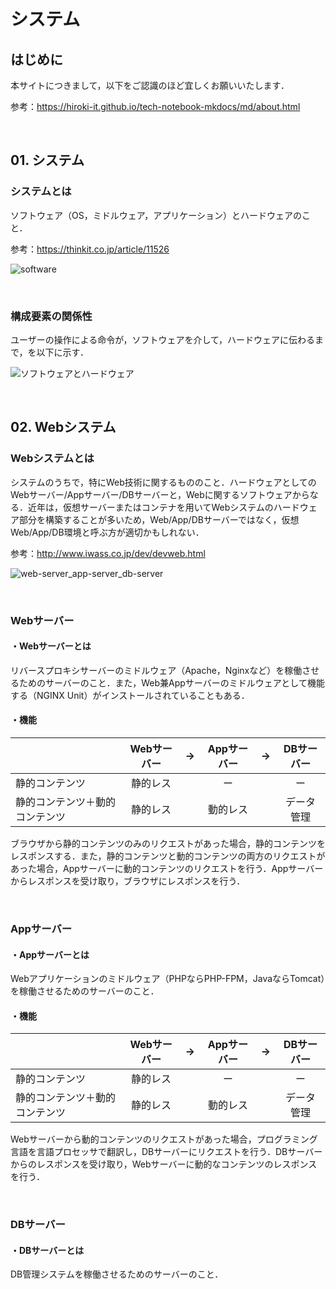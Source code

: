 # システム

## はじめに

本サイトにつきまして，以下をご認識のほど宜しくお願いいたします．

参考：https://hiroki-it.github.io/tech-notebook-mkdocs/md/about.html

<br>

## 01. システム

### システムとは

ソフトウェア（OS，ミドルウェア，アプリケーション）とハードウェアのこと．

参考：https://thinkit.co.jp/article/11526

![software](https://raw.githubusercontent.com/hiroki-it/tech-notebook/master/images/software.png)

<br>

### 構成要素の関係性

ユーザーの操作による命令が，ソフトウェアを介して，ハードウェアに伝わるまで，を以下に示す．

![ソフトウェアとハードウェア](https://raw.githubusercontent.com/hiroki-it/tech-notebook/master/images/ソフトウェアとハードウェア.png)

<br>

## 02. Webシステム

### Webシステムとは

システムのうちで，特にWeb技術に関するもののこと．ハードウェアとしてのWebサーバー/Appサーバー/DBサーバーと，Webに関するソフトウェアからなる．近年は，仮想サーバーまたはコンテナを用いてWebシステムのハードウェア部分を構築することが多いため，Web/App/DBサーバーではなく，仮想Web/App/DB環境と呼ぶ方が適切かもしれない．

参考：http://www.iwass.co.jp/dev/devweb.html

![web-server_app-server_db-server](https://raw.githubusercontent.com/hiroki-it/tech-notebook/master/images/web-server_app-server_db-server.png)

<br>

### Webサーバー

#### ・Webサーバーとは

リバースプロキシサーバーのミドルウェア（Apache，Nginxなど）を稼働させるためのサーバーのこと．また，Web兼Appサーバーのミドルウェアとして機能する（NGINX Unit）がインストールされていることもある．

#### ・機能

|                                | Webサーバー |  →   | Appサーバー |  →   | DBサーバー |
| ------------------------------ | :---------: | :--: | :---------: | :--: | :--------: |
| 静的コンテンツ                 |  静的レス   |      |     ー      |      |     ー     |
| 静的コンテンツ＋動的コンテンツ |  静的レス   |      |  動的レス   |      | データ管理 |

ブラウザから静的コンテンツのみのリクエストがあった場合，静的コンテンツをレスポンスする．また，静的コンテンツと動的コンテンツの両方のリクエストがあった場合，Appサーバーに動的コンテンツのリクエストを行う．Appサーバーからレスポンスを受け取り，ブラウザにレスポンスを行う．

<br>

### Appサーバー

#### ・Appサーバーとは

Webアプリケーションのミドルウェア（PHPならPHP-FPM，JavaならTomcat）を稼働させるためのサーバーのこと．

#### ・機能

|                                | Webサーバー |  →   | Appサーバー |  →   | DBサーバー |
| ------------------------------ | :---------: | :--: | :---------: | :--: | :--------: |
| 静的コンテンツ                 |  静的レス   |      |     ー      |      |     ー     |
| 静的コンテンツ＋動的コンテンツ |  静的レス   |      |  動的レス   |      | データ管理 |


Webサーバーから動的コンテンツのリクエストがあった場合，プログラミング言語を言語プロセッサで翻訳し，DBサーバーにリクエストを行う．DBサーバーからのレスポンスを受け取り，Webサーバーに動的なコンテンツのレスポンスを行う．

<br>

### DBサーバー

#### ・DBサーバーとは

DB管理システムを稼働させるためのサーバーのこと．

